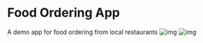# Food Ordering App
A demo app for food ordering from local restaurants
![img](https://imgur.com/a/lLl0Cnk)
![img](https://imgur.com/a/lLl0Cnk)
